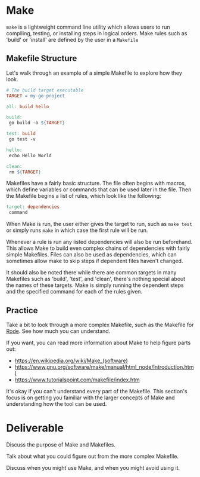# Make

`make` is a lightweight command line utility which allows users to run compiling,
testing, or installing steps in logical orders. Make  rules such as 'build'
or 'install' are defined by the user in a `Makefile`

## Makefile Structure

Let's walk through an example of a simple Makefile to explore how they look.

```makefile
# The build target executable
TARGET = my-go-project

all: build hello

build:
 go build -o ${TARGET}

test: build
 go test -v

hello:
 echo Hello World

clean:
 rm ${TARGET}
```

Makefiles have a fairly basic structure. The file often begins with macros, which
define variables or commands that can be used later in the file. Then the Makefile
begins a list of rules, which look like the following:

```makefile
target: dependencies
 command
```

When Make is run, the user either gives the target to run, such as `make test`
or simply runs `make` in which case the first rule will be run.

Whenever a rule is run any listed dependencies will also be run beforehand. This
allows Make to build even complex chains of dependencies with fairly simple
Makefiles. Files can also be used as dependencies, which can sometimes allow
make to skip steps if dependent files haven't changed.

It should also be noted there while there are common targets in many Makefiles
such as 'build', 'test', and 'clean', there's nothing special about the names
of these targets. Make is simply running the dependent steps and the specified
command for each of the rules given.

## Practice

Take a bit to look through a more complex Makefile, such as the Makefile for
[Rode](https://github.com/liatrio/rode/blob/master/Makefile). See how much you
can understand.

If you want, you can read more information about Make to help figure parts out:

- <https://en.wikipedia.org/wiki/Make_(software)>
- <https://www.gnu.org/software/make/manual/html_node/Introduction.html>
- <https://www.tutorialspoint.com/makefile/index.htm>

It's okay if you can't understand every part of the Makefile. This section's focus
is on getting you familiar with the larger concepts of Make and understanding
how the tool can be used.

# Deliverable

Discuss the purpose of Make and Makefiles.

Talk about what you could figure out from the more complex Makefile.

Discuss when you might use Make, and when you might avoid using it.
